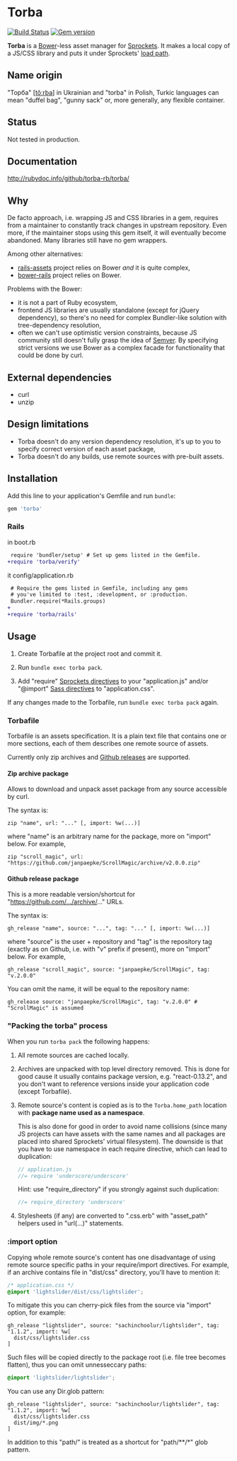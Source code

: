 # Torba

[![Build Status](https://img.shields.io/travis/torba-rb/torba.svg)](https://travis-ci.org/torba-rb/torba)
[![Gem version](https://img.shields.io/gem/v/torba.svg)](https://rubygems.org/gems/torba)

**Torba** is a [Bower][bower]-less asset manager for [Sprockets][sprockets]. It makes a local copy
of a JS/CSS library and puts it under Sprockets' [load path][sprockets-load-path].

## Name origin

"Торба" [[tǒːrba][torba-pronounce]] in Ukrainian and "torba" in Polish, Turkic languages can mean
"duffel bag", "gunny sack" or, more generally, any flexible container.

## Status

Not tested in production.

## Documentation

http://rubydoc.info/github/torba-rb/torba/

## Why

De facto approach, i.e. wrapping JS and CSS libraries in a gem, requires from a
maintainer to constantly track changes in upstream repository. Even more, if the
maintainer stops using this gem itself, it will eventually become abandoned.
Many libraries still have no gem wrappers.

Among other alternatives:

* [rails-assets][rails-assets] project relies on Bower *and* it is quite complex,
* [bower-rails][bower-rails] project relies on Bower.

Problems with the Bower:

* it is not a part of Ruby ecosystem,
* frontend JS libraries are usually standalone (except for jQuery dependency), so there's
  no need for complex Bundler-like solution with tree-dependency resolution,
* often we can't use optimistic version constraints, because JS community still doesn't
  fully grasp the idea of [Semver][semver]. By specifying strict versions we use Bower
  as a complex facade for functionality that could be done by curl.

## External dependencies

* curl
* unzip

## Design limitations

* Torba doesn't do any version dependency resolution, it's up to you to specify correct version of
  each asset package,
* Torba doesn't do any builds, use remote sources with pre-built assets.

## Installation

Add this line to your application's Gemfile and run `bundle`:

```ruby
gem 'torba'
```

### Rails

in boot.rb

```diff
 require 'bundler/setup' # Set up gems listed in the Gemfile.
+require 'torba/verify'
```

it config/application.rb

```diff
 # Require the gems listed in Gemfile, including any gems
 # you've limited to :test, :development, or :production.
 Bundler.require(*Rails.groups)
+
+require 'torba/rails'
```

## Usage

1. Create Torbafile at the project root and commit it.

2. Run `bundle exec torba pack`.

3. Add "require" [Sprockets directives][sprockets-directives] to your "application.js"
and/or "@import" [Sass directives][sass-import] to "application.css".

If any changes made to the Torbafile, run `bundle exec torba pack` again.

### Torbafile

Torbafile is an assets specification. It is a plain text file that contains one or more
sections, each of them describes one remote source of assets.

Currently only zip archives and [Github releases][github-releases] are supported.

#### Zip archive package

Allows to download and unpack asset package from any source accessible by curl.

The syntax is:

```
zip "name", url: "..." [, import: %w(...)]
```

where "name" is an arbitrary name for the package, more on "import" below. For example,

```
zip "scroll_magic", url: "https://github.com/janpaepke/ScrollMagic/archive/v2.0.0.zip"
```

#### Github release package

This is a more readable version/shortcut for "https://github.com/.../archive/..." URLs.

The syntax is:

```
gh_release "name", source: "...", tag: "..." [, import: %w(...)]
```

where "source" is the user + repository and "tag" is the repository tag (exactly as on Github,
i.e. with "v" prefix if present), more on "import" below. For example,

```
gh_release "scroll_magic", source: "janpaepke/ScrollMagic", tag: "v.2.0.0"
```

You can omit the name, it will be equal to the repository name:

```
gh_release source: "janpaepke/ScrollMagic", tag: "v.2.0.0" # "ScrollMagic" is assumed
```

### "Packing the torba" process

When you run `torba pack` the following happens:

1.  All remote sources are cached locally.

2.  Archives are unpacked with top level directory removed. This is done for good cause it
usually contains package version, e.g. "react-0.13.2", and you don't want to reference versions
inside your application code (except Torbafile).

3.  Remote source's content is copied as is to the `Torba.home_path` location with **package name used
as a namespace**.

    This is also done for good in order to avoid name collisions (since many JS projects can have
assets with the same names and all packages are placed into shared Sprockets' virtual filesystem).
The downside is that you have to use namespace in each require directive, which can lead to
duplication:

    ```javascript
    // application.js
    //= require 'underscore/underscore'
    ```

    Hint: use "require_directory" if you strongly against such duplication:

    ```javascript
    //= require_directory 'underscore'
    ```

4.  Stylesheets (if any) are converted to ".css.erb" with "asset_path" helpers used in "url(...)"
statements.

### :import option

Copying whole remote source's content has one disadvantage of using remote source specific paths in your
require/import directives. For example, if an archive contains file in "dist/css" directory, you'll have
to mention it:

```css
/* application.css */
@import 'lightslider/dist/css/lightslider';
```

To mitigate this you can cherry-pick files from the source via "import" option, for example:

```
gh_release "lightslider", source: "sachinchoolur/lightslider", tag: "1.1.2", import: %w[
  dist/css/lightslider.css
]
```

Such files will be copied directly to the package root (i.e. file tree becomes flatten), thus you
can omit unnesseccary paths:

```css
@import 'lightslider/lightslider';
```

You can use any Dir.glob pattern:

```
gh_release "lightslider", source: "sachinchoolur/lightslider", tag: "1.1.2", import: %w[
  dist/css/lightslider.css
  dist/img/*.png
]
```

In addition to this "path/" is treated as a shortcut for "path/**/*" glob pattern.


[bower]: http://bower.io/
[sprockets]: https://github.com/rails/sprockets/
[sprockets-load-path]: https://github.com/rails/sprockets#the-load-path
[torba-pronounce]: http://upload.wikimedia.org/wikipedia/commons/2/28/Uk-%D1%82%D0%BE%D1%80%D0%B1%D0%B0.ogg
[github-releases]: https://help.github.com/articles/about-releases/
[sprockets-directives]: https://github.com/rails/sprockets#the-directive-processor
[sass-import]: http://sass-lang.com/documentation/file.SASS_REFERENCE.html#import
[rails-assets]: https://rails-assets.org/
[bower-rails]: https://github.com/rharriso/bower-rails
[semver]: http://semver.org/

